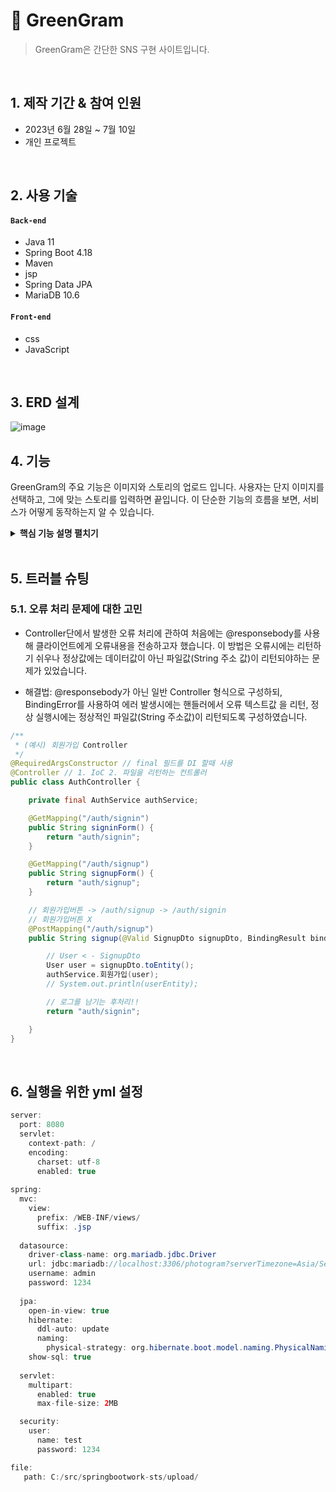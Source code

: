 # :pushpin: GreenGram
>GreenGram은 간단한 SNS 구현 사이트입니다.

</br>

## 1. 제작 기간 & 참여 인원
- 2023년 6월 28일 ~ 7월 10일
- 개인 프로젝트

</br>

## 2. 사용 기술
#### `Back-end`
  - Java 11
  - Spring Boot 4.18
  - Maven
  - jsp
  - Spring Data JPA
  - MariaDB 10.6
#### `Front-end`
  - css
  - JavaScript

</br>

## 3. ERD 설계
![image](https://github.com/HJM95/greengram/assets/122984222/dea0f4e1-577a-4ff5-a955-209ddce83e88)


## 4. 기능
GreenGram의 주요 기능은 이미지와 스토리의 업로드 입니다.
사용자는 단지 이미지를 선택하고, 그에 맞는 스토리를 입력하면 끝입니다.
이 단순한 기능의 흐름을 보면, 서비스가 어떻게 동작하는지 알 수 있습니다.
  

<details>
<summary><b>핵심 기능 설명 펼치기</b></summary>
<div markdown="1">

### 4.1. 전체 흐름

![image](https://github.com/HJM95/greengram/assets/122984222/31efff46-58a1-492a-b9f4-4cc00d0829b1)




### 4.2. Controller
![image](https://github.com/HJM95/greengram/assets/122984222/80b1aabd-1d40-4042-8767-46435a188496)



- **요청 처리** :pushpin: [코드 확인](https://github.com/HJM95/greengram/tree/main/src/main/java/com/hjm/greengram/web)
  - Controller에서는 요청을 화면단에서 넘어온 요청을 받고, Service 계층에 로직 처리를 위임합니다.

- **결과 응답** :pushpin: [코드 확인]()
  - Service 계층에서 넘어온 로직 처리 결과(메세지)를 화면단에 응답해줍니다.

### 4.3. Service

![image](https://github.com/HJM95/greengram/assets/122984222/9d144d27-72f7-4d40-a944-9660a1e1663a)

- **프로세스 처리** :pushpin: [코드 확인](https://github.com/HJM95/greengram/tree/main/src/main/java/com/hjm/greengram/service)
  - Controller부터 호출된 Service는 내부 비즈니스 로직을 처리합니다.

### 4.4. Repository

![image](https://github.com/HJM95/greengram/assets/122984222/76520689-a63a-4fd9-8bad-7c4d3ccb4575)


- **컨텐츠 저장** :pushpin: [코드 확인](https://github.com/HJM95/greengram/tree/main/src/main/java/com/hjm/greengram/domain)
  - Service단에서 정상적으로 수행된 비즈니스 로직을 DB에 저장합니다.

</div>
</details>

</br>

## 5. 트러블 슈팅
### 5.1. 오류 처리 문제에 대한 고민
- Controller단에서 발생한 오류 처리에 관하여 처음에는 @responsebody를 사용해 클라이언트에게 오류내용을 전송하고자 했습니다. 이 방법은 오류시에는 리턴하기 쉬우나 정상값에는 데이터값이 아닌 파일값(String 주소 값)이 리턴되야하는 문제가 있었습니다.

- 해결법: @responsebody가 아닌 일반 Controller 형식으로 구성하되, BindingError를 사용하여 에러 발생시에는 핸들러에서 오류 텍스트값
  을 리턴, 정상 실행시에는 정상적인 파일값(String 주소값)이 리턴되도록 구성하였습니다.

~~~java
/**
 * (예시) 회원가입 Controller
 */
@RequiredArgsConstructor // final 필드를 DI 할때 사용
@Controller // 1. IoC 2. 파일을 리턴하는 컨트롤러
public class AuthController {

	private final AuthService authService;

	@GetMapping("/auth/signin")
	public String signinForm() {
		return "auth/signin";
	}

	@GetMapping("/auth/signup")
	public String signupForm() {
		return "auth/signup";
	}

	// 회원가입버튼 -> /auth/signup -> /auth/signin
	// 회원가입버튼 X
	@PostMapping("/auth/signup")
	public String signup(@Valid SignupDto signupDto, BindingResult bindingResult) { // key=value (x-www-form-urlencoded)

		// User < - SignupDto
		User user = signupDto.toEntity();
		authService.회원가입(user);
		// System.out.println(userEntity);

		// 로그를 남기는 후처리!!
		return "auth/signin";

	}
}
~~~

</div>
</details>

</br>


## 6. 실행을 위한 yml 설정
~~~java
server:
  port: 8080
  servlet:
    context-path: /
    encoding:
      charset: utf-8
      enabled: true
    
spring:
  mvc:
    view:
      prefix: /WEB-INF/views/
      suffix: .jsp
      
  datasource:
    driver-class-name: org.mariadb.jdbc.Driver
    url: jdbc:mariadb://localhost:3306/photogram?serverTimezone=Asia/Seoul&allowPublicKeyRetrieval=true&useSSL=false
    username: admin
    password: 1234
    
  jpa:
    open-in-view: true
    hibernate:
      ddl-auto: update
      naming:
        physical-strategy: org.hibernate.boot.model.naming.PhysicalNamingStrategyStandardImpl
    show-sql: true
      
  servlet:
    multipart:
      enabled: true
      max-file-size: 2MB

  security:
    user:
      name: test
      password: 1234   

file:
   path: C:/src/springbootwork-sts/upload/
